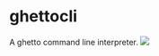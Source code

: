 ghettocli
=========

A ghetto command line interpreter.
![](https://raw.github.com/createch/ghettocli/master/gcli.png)


